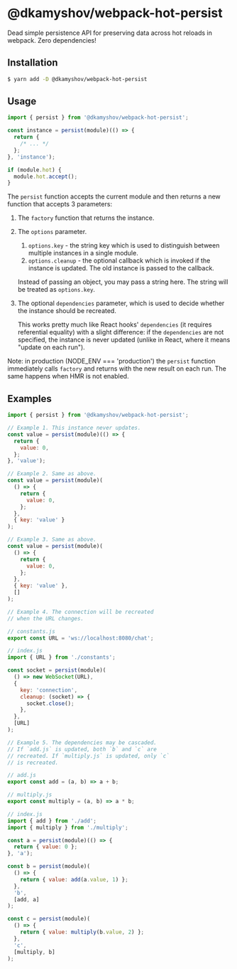 # @dkamyshov/webpack-hot-persist

Dead simple persistence API for preserving data across hot reloads in webpack. Zero dependencies!

## Installation

```sh
$ yarn add -D @dkamyshov/webpack-hot-persist
```

## Usage

```js
import { persist } from '@dkamyshov/webpack-hot-persist';

const instance = persist(module)(() => {
  return {
    /* ... */
  };
}, 'instance');

if (module.hot) {
  module.hot.accept();
}
```

The `persist` function accepts the current module and then returns a new function that accepts 3 parameters:

1. The `factory` function that returns the instance.
2. The `options` parameter.

   1. `options.key` - the string key which is used to distinguish between multiple instances in a single module.
   2. `options.cleanup` - the optional callback which is invoked if the instance is updated. The old instance is passed to the callback.

   Instead of passing an object, you may pass a string here. The string will be treated as `options.key`.

3. The optional `dependencies` parameter, which is used to decide whether the instance should be recreated.

   This works pretty much like React hooks' `dependencies` (it requires referential equality) with a slight difference: if the `dependencies` are not specified, the instance is never updated (unlike in React, where it means "update on each run").

Note: in production (NODE_ENV === 'production') the `persist` function immediately calls `factory` and returns with the new result on each run. The same happens when HMR is not enabled.

## Examples

```js
import { persist } from '@dkamyshov/webpack-hot-persist';

// Example 1. This instance never updates.
const value = persist(module)(() => {
  return {
    value: 0,
  };
}, 'value');

// Example 2. Same as above.
const value = persist(module)(
  () => {
    return {
      value: 0,
    };
  },
  { key: 'value' }
);

// Example 3. Same as above.
const value = persist(module)(
  () => {
    return {
      value: 0,
    };
  },
  { key: 'value' },
  []
);

// Example 4. The connection will be recreated
// when the URL changes.

// constants.js
export const URL = 'ws://localhost:8080/chat';

// index.js
import { URL } from './constants';

const socket = persist(module)(
  () => new WebSocket(URL),
  {
    key: 'connection',
    cleanup: (socket) => {
      socket.close();
    },
  },
  [URL]
);

// Example 5. The dependencies may be cascaded.
// If `add.js` is updated, both `b` and `c` are
// recreated. If `multiply.js` is updated, only `c`
// is recreated.

// add.js
export const add = (a, b) => a + b;

// multiply.js
export const multiply = (a, b) => a * b;

// index.js
import { add } from './add';
import { multiply } from './multiply';

const a = persist(module)(() => {
  return { value: 0 };
}, 'a');

const b = persist(module)(
  () => {
    return { value: add(a.value, 1) };
  },
  'b',
  [add, a]
);

const c = persist(module)(
  () => {
    return { value: multiply(b.value, 2) };
  },
  'c',
  [multiply, b]
);
```
